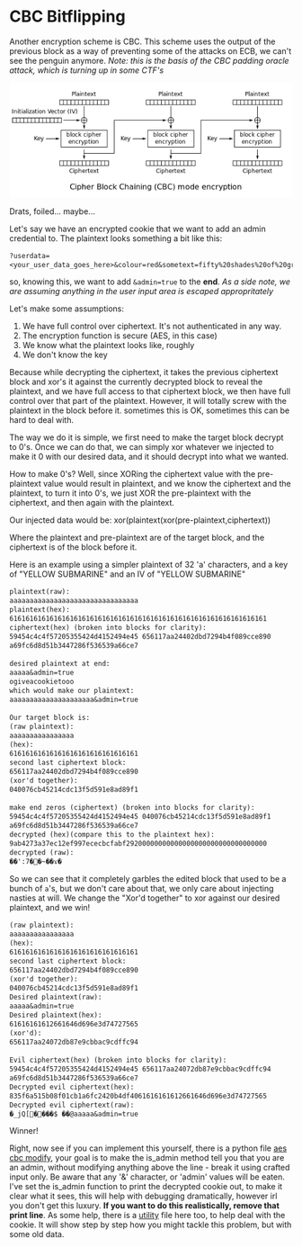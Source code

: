 # CBC Bitflipping

Another encryption scheme is CBC. This scheme uses the output of the previous 
block as a way of preventing some of the attacks on ECB, we can't see the 
penguin anymore.
*Note: this is the basis of the CBC padding oracle attack, which is turning up in some CTF's*

![image showing cbc](CBC_encryption.png)

Drats, foiled... maybe...

Let's say we have an encrypted cookie that we want to add an admin credential to.
The plaintext looks something a bit like this:

```
?userdata=<your_user_data_goes_here>&colour=red&sometext=fifty%20shades%20of%20grey
```

so, knowing this, we want to add ```&admin=true``` to the **end**.
*As a side note, we are assuming anything in the user input area is escaped appropritately*

Let's make some assumptions:

1. We have full control over ciphertext. It's not authenticated in any way.
2. The encryption function is secure (AES, in this case)
3. We know what the plaintext looks like, roughly
4. We don't know the key

Because while decrypting the ciphertext, it takes the previous ciphertext 
block and xor's it against the currently decrypted block to reveal the plaintext, 
and we have full access to that ciphertext block, we then have full control
over that part of the plaintext. However, it will totally screw with the plaintext 
in the block before it. sometimes this is OK, sometimes this can be hard to deal with.

The way we do it is simple, we first need to make the target block decrypt to 0's. Once we
can do that, we can simply xor whatever we injected to make it 0 with our desired data, and 
it should decrypt into what we wanted.

How to make 0's? Well, since XORing the ciphertext value with the pre-plaintext value would result
in plaintext, and we know the ciphertext and the plaintext, to turn it into 
0's, we just XOR the pre-plaintext with the ciphertext, and then again with the plaintext.

Our injected data would be: xor(plaintext(xor(pre-plaintext,ciphertext))

Where the plaintext and pre-plaintext are of the target block, and the ciphertext 
is of the block before it.

Here is an example using a simpler plaintext of 32 'a' characters, and
a key of "YELLOW SUBMARINE" and an IV of "YELLOW SUBMARINE"

```
plaintext(raw):
aaaaaaaaaaaaaaaaaaaaaaaaaaaaaaaa
plaintext(hex):
6161616161616161616161616161616161616161616161616161616161616161
ciphertext(hex) (broken into blocks for clarity):
59454c4c4f57205355424d4152494e45 656117aa24402dbd7294b4f089cce890 a69fc6d8d51b3447286f536539a66ce7

desired plaintext at end:
aaaaa&admin=true
ogiveacookietooo
which would make our plaintext:
aaaaaaaaaaaaaaaaaaaaa&admin=true

Our target block is:
(raw plaintext):
aaaaaaaaaaaaaaaa
(hex):
61616161616161616161616161616161
second last ciphertext block:
656117aa24402dbd7294b4f089cce890
(xor'd together):
040076cb45214cdc13f5d591e8ad89f1

make end zeros (ciphertext) (broken into blocks for clarity):
59454c4c4f57205355424d4152494e45 040076cb45214cdc13f5d591e8ad89f1 a69fc6d8d51b3447286f536539a66ce7
decrypted (hex)(compare this to the plaintext hex):
9ab4273a37ec12ef997ececbcfabf29200000000000000000000000000000000
decrypted (raw):
��':7��~��ϫ�                
```

So we can see that it completely garbles the edited block that used to be a bunch of ```a```'s, but we don't care about 
that, we only care about injecting nasties at will. We change the "Xor'd together" 
to xor against our desired plaintext, and we win!

```
(raw plaintext):
aaaaaaaaaaaaaaaa
(hex):
61616161616161616161616161616161
second last ciphertext block:
656117aa24402dbd7294b4f089cce890
(xor'd together):
040076cb45214cdc13f5d591e8ad89f1
Desired plaintext(raw):
aaaaa&admin=true
Desired plaintext(hex):
61616161612661646d696e3d74727565
(xor'd):
656117aa24072db87e9cbbac9cdffc94

Evil ciphertext(hex) (broken into blocks for clarity):
59454c4c4f57205355424d4152494e45 656117aa24072db87e9cbbac9cdffc94 a69fc6d8d51b3447286f536539a66ce7
Decrypted evil ciphertext(hex):
835f6a515b08f01cb1a6fc2420b4df4061616161612661646d696e3d74727565
Decrypted evil ciphertext(raw):
�_jQ[����$ ��@aaaaa&admin=true
```

Winner!

Right, now see if you can implement this yourself, there is a python file 
[aes cbc modify](aes_cbc_modify.py), your goal is to make the is_admin method
tell you that you are an admin, without modifying anything above the line - 
break it using crafted input only. Be aware that any '&' character, or 
'admin' values will be eaten. I've set the is_admin function to print the 
decrypted cookie out, to make it clear what it sees, this will help with 
debugging dramatically, however irl you don't get this luxury. **If you want to do this 
realistically, remove that print line**. As some help, there is a [utility](util.py)
file here too, to help deal with the cookie. It will show step by step how you
might tackle this problem, but with some old data.



